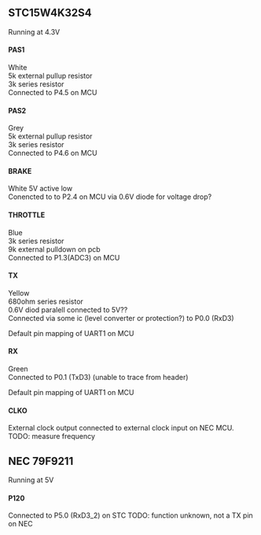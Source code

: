 




## STC15W4K32S4
Running at 4.3V


#### PAS1
White  
5k external pullup resistor  
3k series resistor  
Connected to P4.5 on MCU

#### PAS2
Grey   
5k external pullup resistor  
3k series resistor  
Connected to P4.6 on MCU

#### BRAKE 
White
5V active low  
Conencted to to P2.4 on MCU via 0.6V diode for voltage drop?

#### THROTTLE
Blue  
3k series resistor  
9k external pulldown on pcb  
Connected to P1.3(ADC3) on MCU


#### TX
Yellow  
680ohm series resistor  
0.6V diod paralell connected to 5V??  
Connected via some ic (level converter or protection?) to P0.0 (RxD3)  

Default pin mapping of UART1 on MCU

#### RX
Green  
Connected to P0.1 (TxD3) (unable to trace from header)

Default pin mapping of UART1 on MCU

#### CLKO
External clock output connected to external clock input on NEC MCU.  
TODO: measure frequency



## NEC 79F9211
Running at 5V

#### P120
Connected to P5.0 (RxD3_2) on STC
TODO: function unknown, not a TX pin on NEC









